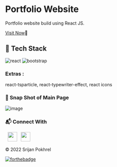 # Portfolio Website

Portfolio website build using React JS.
<br/>

<a href="https://narenderportfolio.netlify.app/" >Visit Now</a>🚀

## 📌 Tech Stack

<img src="https://img.shields.io/badge/React-0088CC?style=for-the-badge&logo=react&logoColor=white" alt="react" /> <img src="https://img.shields.io/badge/Bootstrap-563D7C?style=for-the-badge&logo=bootstrap&logoColor=white" alt="bootstrap" />
<br/>
### Extras :
react-tsparticle, react-typewriter-effect, react icons


### 📌 Snap Shot of Main Page 

![image](https://user-images.githubusercontent.com/89627914/177928886-3f5f6123-80c1-4912-bd01-7ce3a9963877.png)

### 📬 Connect With

&nbsp;&nbsp;<a href="https://www.linkedin.com/in/narender-singh-bisht-4529051b7/" ><img src="https://upload.wikimedia.org/wikipedia/commons/thumb/c/ca/LinkedIn_logo_initials.png/600px-LinkedIn_logo_initials.png" width="30"></img></a>
&nbsp;&nbsp;<a href="https://www.instagram.com/artist_narender/" ><img src="https://upload.wikimedia.org/wikipedia/commons/thumb/a/a5/Instagram_icon.png/900px-Instagram_icon.png?20200512141346" width="30"></img></a>

© 2022 Srijan Pokhrel

[![forthebadge](https://forthebadge.com/images/badges/built-with-love.svg)](https://forthebadge.com)
